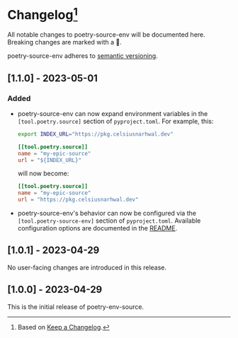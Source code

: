 # Changelog[^1]

All notable changes to poetry-source-env will be documented here. Breaking changes are marked with a 🚩.

poetry-source-env adheres to [semantic versioning](https://semver.org/spec/v2.0.0.html).

## <a name="1-1-0">[1.1.0] - 2023-05-01</a>

### Added

- poetry-source-env can now expand environment variables in the `[tool.poetry.source]` section of `pyproject.toml`.
  For example, this:

  ```bash
  export INDEX_URL="https://pkg.celsiusnarhwal.dev"
  ```

  ```toml
  [[tool.poetry.source]]
  name = "my-epic-source"
  url = "${INDEX_URL}"

  ```

  will now become:

  ```toml
  [[tool.poetry.source]]
  name = "my-epic-source"
  url = "https://pkg.celsiusnarhwal.dev"

  ```

- poetry-source-env's behavior can now be configured via the `[tool.poetry-source-env]` section of `pyproject.toml`.
  Available configuration options are documented in the [README](README.md#configuration).

## <a name="1-0-1">[1.0.1] - 2023-04-29</a>

No user-facing changes are introduced in this release.

## <a name="1-0-0">[1.0.0] - 2023-04-29</a>

This is the initial release of poetry-env-source.

[^1]: Based on [Keep a Changelog](https://keepachangelog.com).
